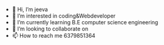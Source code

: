 - 👋 Hi, I’m jeeva
- 👀 I’m interested in coding&Webdeveloper
- 🌱 I’m currently learning B.E computer science engineering
- 💞️ I’m looking to collaborate on 
- 📫 How to reach me 6379851364

<!---
Kandhanjeeva/Kandhanjeeva is a ✨ special ✨ repository because its `README.md` (this file) appears on your GitHub profile.
You can click the Preview link to take a look at your changes.
--->
